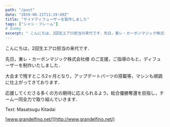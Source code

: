```yaml
---
path: "/post"
date: "2019-06-21T11:19:49Z"
title: "サイドディフューザーを製作しました"
tags: ["シャシ・フレーム"]
# dummy
excerpt: " こんにちは，2回生エアロ担当の来代です．先日，東レ・カーボンマジック株式会社様 のご支援，ご指導のもと，ディフューザーを制作いたしました．大会まで残すところ2ヶ月となり，アップデートパーツの搭載等..."
---
```


[](21-1.jpg) [](21-2.jpg)こんにちは，2回生エアロ担当の来代です．

先日，東レ・カーボンマジック株式会社様 のご支援，ご指導のもと，ディフューザーを制作いたしました．

大会まで残すところ2ヶ月となり，アップデートパーツの搭載等，マシンも順調に仕上がってきております．

応援してくださる多くの方の期待に応えられるよう，総合優勝奪還を目指し，チーム一同全力で取り組んでいきます．

Text: Masatsugu Kitadai

[www.grandelfino.net/](http://www.grandelfino.net/)